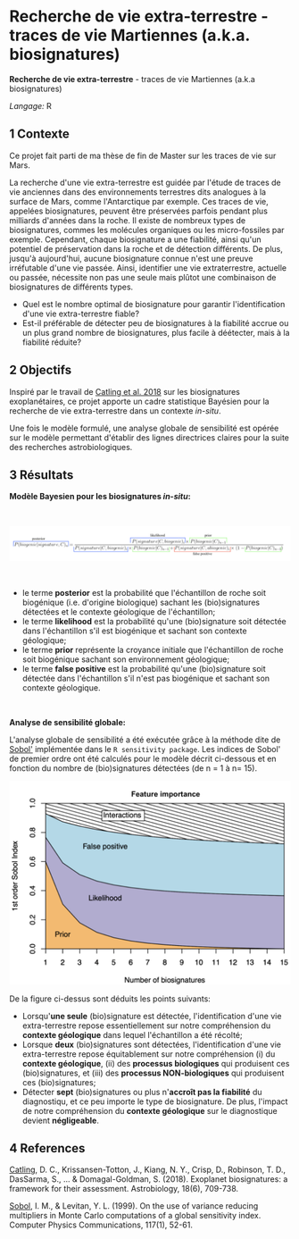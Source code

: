 # Recherche de vie extra-terrestre - traces de vie Martiennes (a.k.a. biosignatures)


**Recherche de vie extra-terrestre** - traces de vie Martiennes (a.k.a biosignatures)

*Langage:* R

<!--more-->

## 1 Contexte

Ce projet fait parti de ma thèse de fin de Master sur les traces de vie sur Mars.

La recherche d'une vie extra-terrestre est guidée par l'étude de traces de vie anciennes dans des environnements terrestres dits analogues à la surface de Mars, comme l'Antarctique par exemple. Ces traces de vie, appelées biosignatures, peuvent être préservées parfois pendant plus milliards d'années dans la roche. Il existe de nombreux types de biosignatures, commes les molécules organiques ou les micro-fossiles par exemple. 
Cependant, chaque biosignature a une fiabilité, ainsi qu'un potentiel de préservation dans la roche et de détection différents. De plus, jusqu'à aujourd'hui, aucune biosignature connue n'est une preuve irréfutable d'une vie passée. Ainsi, identifier une vie extraterrestre, actuelle ou passée, nécessite non pas une seule mais plûtot une combinaison de biosignatures de différents types.

* Quel est le nombre optimal de biosignature pour garantir l'identification d'une vie extra-terrestre fiable?
* Est-il préférable de détecter peu de biosignatures à la fiabilité accrue ou un plus grand nombre de biosignatures, plus facile à déétecter, mais à la fiabilité réduite?

## 2 Objectifs

Inspiré par le travail de [Catling et al. 2018](https://www.liebertpub.com/doi/10.1089%2Fast.2017.1737) sur les biosignatures exoplanétaires, ce projet apporte un cadre statistique Bayésien pour la recherche de vie extra-terrestre dans un contexte *in-situ*.

Une fois le modèle formulé, une analyse globale de sensibilité est opérée sur le modèle permettant d'établir des lignes directrices claires pour la suite des recherches astrobiologiques. 

## 3 Résultats

**Modèle Bayesien pour les biosignatures *in-situ*:**
<p>&nbsp;</p>
<img src="formula.png" alt="low-performing sellers" width="800"/>
<p>&nbsp;</p>

* le terme **posterior** est la probabilité que l'échantillon de roche soit biogénique (i.e. d'origine biologique) sachant les (bio)signatures détectées et le contexte géologique de l'échantillon;
* le terme **likelihood** est la probabilité qu'une (bio)signature soit détectée dans l'échantillon s'il est biogénique et sachant son contexte géologique;
* le terme **prior** représente la croyance initiale que l'échantillon de roche soit biogénique sachant son environnement géologique;
* le terme **false positive** est la probabilité qu'une (bio)signature soit détectée dans l'échantillon s'il n'est pas biogénique et sachant son contexte géologique.
<p>&nbsp;</p>

**Analyse de sensibilité globale:**

L'analyse globale de sensibilité a été exécutée grâce à la méthode dite de [Sobol'](https://www.sciencedirect.com/science/article/abs/pii/S0010465598001568) implémentée dans le `R sensitivity package`. Les indices de Sobol' de premier ordre ont été calculés pour le modèle décrit ci-dessous et en fonction du nombre de (bio)signatures détectées (de n = 1 à n= 15).

<img src="sobol.png" alt="low-performing sellers" width="600"/>

De la figure ci-dessus sont déduits les points suivants:

* Lorsqu'**une seule** (bio)signature est détectée, l'identification d'une vie extra-terrestre repose essentiellement sur notre compréhension du **contexte géologique** dans lequel l'échantillon a été récolté;
* Lorsque **deux** (bio)signatures sont détectées, l'identification d'une vie extra-terrestre repose équitablement sur notre compréhension (i) du **contexte géologique**, (ii) des **processus biologiques** qui produisent ces (bio)signatures, et (iii) des **processus NON-biologiques** qui produisent ces (bio)signatures; 
* Détecter **sept** (bio)signatures ou plus n'**accroît pas la fiabilité** du diagnostiqu, et ce peu importe le type de biosignature. De plus, l'impact de notre compréhension du **contexte géologique** sur le diagnostique devient **négligeable**.

## 4 References

<ins>Catling</ins>, D. C., Krissansen-Totton, J., Kiang, N. Y., Crisp, D., Robinson, T. D., DasSarma, S., ... & Domagal-Goldman, S. (2018). Exoplanet biosignatures: a framework for their assessment. Astrobiology, 18(6), 709-738.

<ins>Sobol</ins>, I. M., & Levitan, Y. L. (1999). On the use of variance reducing multipliers in Monte Carlo computations of a global sensitivity index. Computer Physics Communications, 117(1), 52-61.

